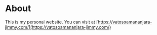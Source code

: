 # About

This is my personal website. You can visit at [https://vatosoamananjara-jimmy.com/](https://vatosoamananjara-jimmy.com/)

